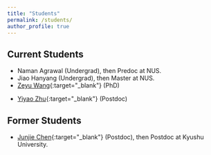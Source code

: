 ```yaml
---
title: "Students"
permalink: /students/
author_profile: true
---
```


## Current Students

* Naman Agrawal (Undergrad), then Predoc at NUS.  
* Jiao Hanyang (Undergrad), then Master at NUS.  
* [Zeyu Wang](https://fass.nus.edu.sg/ecs/people/wang-zeyu-2/){:target="_blank"} (PhD)  
<!-- * [Han Wang](https://sites.google.com/view/han-wang-econ){:target="_blank"} (Postdoc)   -->
* [Yiyao Zhu](https://fass.nus.edu.sg/ecs/people/zhu-yiyao-2/){:target="_blank"} (Postdoc)  

## Former Students
* [Junjie Chen](https://imjjchen.github.io/){:target="_blank"} (Postdoc), then Postdoc at Kyushu University.  
